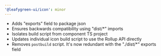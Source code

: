 ```yaml
---
'@leafygreen-ui/icon': minor
---
```


- Adds "exports" field  to package json
- Ensures backwards compatibility using "dist/*" imports
- Isolates build script from component TS project
- Updates individual icon build script to use the Rollup API directly
- Removes `postbuild` script. It's now redundant with the "./dist/*" exports field